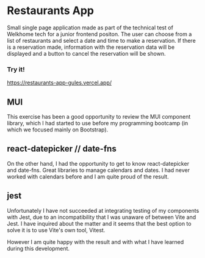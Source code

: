 # Restaurants App

Small single page application made as part of the technical test of Welkhome tech for a junior frontend positon.
The user can choose from a list of restaurants and select a date and time to make a reservation. If there is a reservation made, information with the reservation data will be displayed and a button to cancel the reservation will be shown.

### Try it!

https://restaurants-app-gules.vercel.app/


## MUI

This exercise has been a good opportunity to review the MUI component library, which I had started to use before my programming bootcamp (in which we focused mainly on Bootstrap).

## react-datepicker // date-fns

On the other hand, I had the opportunity to get to know react-datepicker and date-fns. Great libraries to manage calendars and dates.
I had never worked with calendars before and I am quite proud of the result.

## jest

Unfortunately I have not succeeded at integrating testing of my components with Jest, due to an incompatibility that I was unaware of between Vite and Jest. I have inquired about the matter and it seems that the best option to solve it is to use Vite's own tool, Vitest.

However I am quite happy with the result and with what I have learned during this development.
